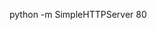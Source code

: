 <!--
 * @Author: wjn
 * @Date: 2020-07-01 11:08:54
 * @LastEditors: wjn
 * @LastEditTime: 2020-07-01 11:08:55
--> 
python -m SimpleHTTPServer 80